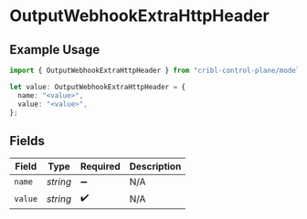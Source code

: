 # OutputWebhookExtraHttpHeader

## Example Usage

```typescript
import { OutputWebhookExtraHttpHeader } from "cribl-control-plane/models";

let value: OutputWebhookExtraHttpHeader = {
  name: "<value>",
  value: "<value>",
};
```

## Fields

| Field              | Type               | Required           | Description        |
| ------------------ | ------------------ | ------------------ | ------------------ |
| `name`             | *string*           | :heavy_minus_sign: | N/A                |
| `value`            | *string*           | :heavy_check_mark: | N/A                |
